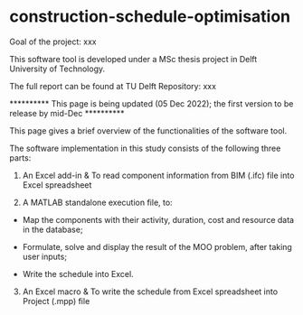 # construction-schedule-optimisation

Goal of the project: xxx

This software tool is developed under a MSc thesis project in Delft University of Technology.

The full report can be found at TU Delft Repository: xxx


********** This page is being updated (05 Dec 2022); the first version to be release by mid-Dec **********

This page gives a brief overview of the functionalities of the software tool. 

The software implementation in this study consists of the following three parts:


1. An Excel add-in & To read component information from BIM (.ifc) file into Excel spreadsheet

2. A MATLAB standalone execution file, to:
    
- Map the components with their activity, duration, cost and resource data in the database;

- Formulate, solve and display the result of the MOO problem, after taking user inputs;

- Write the schedule into Excel.

3. An Excel macro & To write the schedule from Excel spreadsheet into Project (.mpp) file





